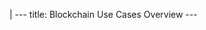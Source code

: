 |
                        ---
                        title: Blockchain Use Cases Overview
                        ---